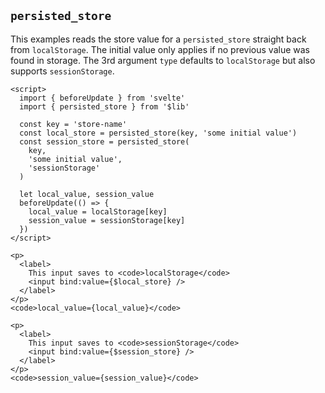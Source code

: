 ## `persisted_store`

This examples reads the store value for a `persisted_store` straight back from `localStorage`. The initial value only applies if no previous value was found in storage. The 3rd argument `type` defaults to `localStorage` but also supports `sessionStorage`.

```svelte example
<script>
  import { beforeUpdate } from 'svelte'
  import { persisted_store } from '$lib'

  const key = 'store-name'
  const local_store = persisted_store(key, 'some initial value')
  const session_store = persisted_store(
    key,
    'some initial value',
    'sessionStorage'
  )

  let local_value, session_value
  beforeUpdate(() => {
    local_value = localStorage[key]
    session_value = sessionStorage[key]
  })
</script>

<p>
  <label>
    This input saves to <code>localStorage</code>
    <input bind:value={$local_store} />
  </label>
</p>
<code>local_value={local_value}</code>

<p>
  <label>
    This input saves to <code>sessionStorage</code>
    <input bind:value={$session_store} />
  </label>
</p>
<code>session_value={session_value}</code>
```
